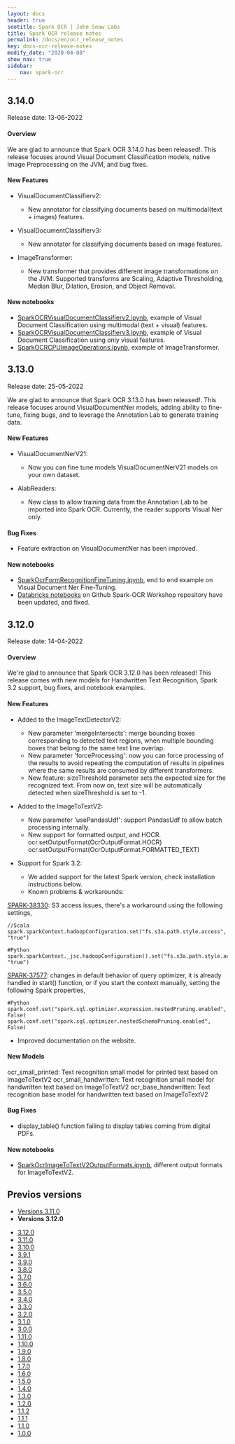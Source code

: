 ```yaml
---
layout: docs
header: true
seotitle: Spark OCR | John Snow Labs
title: Spark OCR release notes
permalink: /docs/en/ocr_release_notes
key: docs-ocr-release-notes
modify_date: "2020-04-08"
show_nav: true
sidebar:
    nav: spark-ocr
---
```



## 3.14.0

Release date: 13-06-2022

#### Overview

We are glad to announce that Spark OCR 3.14.0 has been released!.
This release focuses around Visual Document Classification models, native Image Preprocessing on the JVM, and bug fixes.

#### New Features

* VisualDocumentClassifierv2:
  * New annotator for classifying documents based on multimodal(text + images) features.
  
* VisualDocumentClassifierv3: 
  * New annotator for classifying documents based on image features.
 
* ImageTransformer:
  * New transformer that provides different image transformations on the JVM. Supported transforms are Scaling, Adaptive Thresholding, Median Blur, Dilation, Erosion, and Object Removal.


#### New notebooks

+ [SparkOCRVisualDocumentClassifierv2.ipynb](https://github.com/JohnSnowLabs/spark-ocr-workshop/blob/3.14.0-release-candidate/jupyter/SparkOCRVisualDocumentClassifierv2.ipynb), example of Visual Document Classification using multimodal (text + visual) features.
+ [SparkOCRVisualDocumentClassifierv3.ipynb](https://github.com/JohnSnowLabs/spark-ocr-workshop/blob/3.14.0-release-candidate/jupyter/SparkOCRVisualDocumentClassifierv3.ipynb), example of Visual Document Classification using only visual features.
+ [SparkOCRCPUImageOperations.ipynb](https://github.com/JohnSnowLabs/spark-ocr-workshop/blob/3.14.0-release-candidate/jupyter/SparkOCRCPUImageOperations.ipynb), example of ImageTransformer.



## 3.13.0

Release date: 25-05-2022

We are glad to announce that Spark OCR 3.13.0 has been released!.
This release focuses around VisualDocumentNer models, adding ability to fine-tune, fixing bugs, and to leverage the Annotation Lab to generate training data.

#### New Features

* VisualDocumentNerV21:
  * Now you can fine tune models VisualDocumentNerV21 models on your own dataset.
  
* AlabReaders: 
  * New class to allow training data from the Annotation Lab to be imported into Spark OCR. Currently, the reader supports Visual Ner only.


#### Bug Fixes

* Feature extraction on VisualDocumentNer has been improved.

#### New notebooks

* [SparkOcrFormRecognitionFineTuning.ipynb](https://github.com/JohnSnowLabs/spark-ocr-workshop/blob/3.13.0-release-candidate/jupyter/FormRecognition/SparkOcrFormRecognitionFineTuning.ipynb), end to end example on Visual Document Ner Fine-Tuning.
* [Databricks notebooks](https://github.com/JohnSnowLabs/spark-ocr-workshop/tree/master/databricks) on Github Spark-OCR Workshop repository have been updated, and fixed.

## 3.12.0

Release date: 14-04-2022

#### Overview
We're glad to announce that Spark OCR 3.12.0 has been released!
This release comes with new models for Handwritten Text Recognition, Spark 3.2 support, bug fixes, and notebook examples.

#### New Features

* Added to the ImageTextDetectorV2:
  * New parameter 'mergeIntersects': merge bounding boxes corresponding to detected text regions, when multiple bounding boxes that belong to the same text line overlap.
  * New parameter 'forceProcessing': now you can force processing of the results to avoid repeating the computation of results in pipelines where the same results are consumed by different transformers.
  * New feature: sizeThreshold parameter sets the expected size for the recognized text. From now on, text size will be automatically detected when sizeThreshold is set to -1.

* Added to the ImageToTextV2:
  * New parameter 'usePandasUdf': support PandasUdf to allow batch processing internally.
  * New support for formatted output, and HOCR. 
ocr.setOutputFormat(OcrOutputFormat.HOCR)
ocr.setOutputFormat(OcrOutputFormat.FORMATTED_TEXT)

* Support for Spark 3.2:
  * We added support for the latest Spark version, check installation instructions below.
  * Known problems & workarounds:
  
[SPARK-38330](https://issues.apache.org/jira/browse/SPARK-38330): S3 access issues, there's a workaround using the following settings,

```
//Scala
spark.sparkContext.hadoopConfiguration.set("fs.s3a.path.style.access", "true")

#Python
spark.sparkContext._jsc.hadoopConfiguration().set("fs.s3a.path.style.access", "true")
```

[SPARK-37577](https://issues.apache.org/jira/browse/SPARK-37577): changes in default behavior of query optimizer, it is already handled in start() function, or if you start the context manually, setting the following Spark properties,
```
#Python
spark.conf.set("spark.sql.optimizer.expression.nestedPruning.enabled", False)
spark.conf.set("spark.sql.optimizer.nestedSchemaPruning.enabled", False)
```

* Improved documentation on the website.

#### New Models

ocr_small_printed: Text recognition small model for printed text based on ImageToTextV2
ocr_small_handwritten: Text recognition small model for handwritten text based on ImageToTextV2
ocr_base_handwritten: Text recognition base model for handwritten text based on ImageToTextV2

#### Bug Fixes

* display_table() function failing to display tables coming from digital PDFs.

#### New notebooks

* [SparkOcrImageToTextV2OutputFormats.ipynb](https://github.com/JohnSnowLabs/spark-ocr-workshop/blob/3120-release-candidate/jupyter/TextRecognition/SparkOcrImageToTextV2OutputFormats.ipynb), different output formats for ImageToTextV2.

<div class="prev_ver h3-box" markdown="1">

## Previos versions

</div>

<ul class="pagination">
    <li>
        <a href="spark_ocr_versions/release_notes_3_11_0">Versions 3.11.0</a>
    </li>
    <li>
        <strong>Versions 3.12.0</strong>
    </li>
</ul>
<ul class="pagination owl-carousel pagination_big">
  <li class="active"><a href="spark_ocr_versions/release_notes_3_12_0">3.12.0</a></li>
  <li><a href="spark_ocr_versions/release_notes_3_11_0">3.11.0</a></li>
  <li><a href="spark_ocr_versions/release_notes_3_10_0">3.10.0</a></li>
  <li><a href="spark_ocr_versions/release_notes_3_9_1">3.9.1</a></li>
  <li><a href="spark_ocr_versions/release_notes_3_9_0">3.9.0</a></li>
  <li><a href="spark_ocr_versions/release_notes_3_8_0">3.8.0</a></li>
  <li><a href="spark_ocr_versions/release_notes_3_7_0">3.7.0</a></li>
  <li><a href="spark_ocr_versions/release_notes_3_6_0">3.6.0</a></li>
  <li><a href="spark_ocr_versions/release_notes_3_5_0">3.5.0</a></li>
  <li><a href="spark_ocr_versions/release_notes_3_4_0">3.4.0</a></li>
  <li><a href="spark_ocr_versions/release_notes_3_3_0">3.3.0</a></li>
  <li><a href="spark_ocr_versions/release_notes_3_2_0">3.2.0</a></li>
  <li><a href="spark_ocr_versions/release_notes_3_1_0">3.1.0</a></li>
  <li><a href="spark_ocr_versions/release_notes_3_0_0">3.0.0</a></li>
  <li><a href="spark_ocr_versions/release_notes_1_11_0">1.11.0</a></li>
  <li><a href="spark_ocr_versions/release_notes_1_10_0">1.10.0</a></li>
  <li><a href="spark_ocr_versions/release_notes_1_9_0">1.9.0</a></li>
  <li><a href="spark_ocr_versions/release_notes_1_8_0">1.8.0</a></li>
  <li><a href="spark_ocr_versions/release_notes_1_7_0">1.7.0</a></li>
  <li><a href="spark_ocr_versions/release_notes_1_6_0">1.6.0</a></li>
  <li><a href="spark_ocr_versions/release_notes_1_5_0">1.5.0</a></li>
  <li><a href="spark_ocr_versions/release_notes_1_4_0">1.4.0</a></li>
  <li><a href="spark_ocr_versions/release_notes_1_3_0">1.3.0</a></li>
  <li><a href="spark_ocr_versions/release_notes_1_2_0">1.2.0</a></li>
  <li><a href="spark_ocr_versions/release_notes_1_1_2">1.1.2</a></li>
  <li><a href="spark_ocr_versions/release_notes_1_1_1">1.1.1</a></li>
  <li><a href="spark_ocr_versions/release_notes_1_1_0">1.1.0</a></li>
  <li><a href="spark_ocr_versions/release_notes_1_0_0">1.0.0</a></li>
</ul>